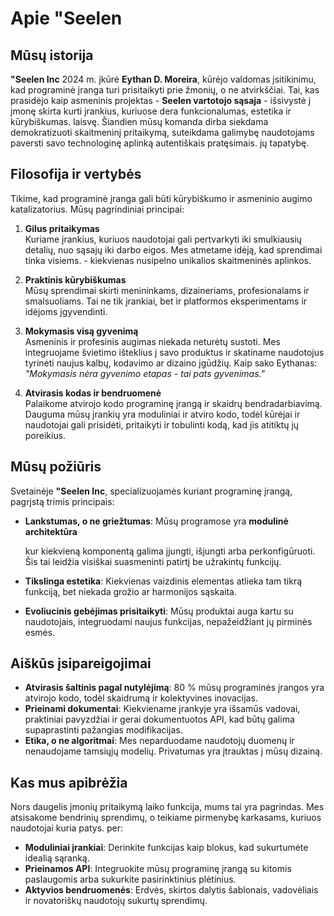 # Apie "Seelen

## Mūsų istorija

**"Seelen Inc**  2024 m. įkūrė **Eythan D. Moreira**, kūrėjo valdomas
įsitikinimu, kad programinė įranga turi prisitaikyti prie žmonių, o ne atvirkščiai.
Tai, kas prasidėjo kaip asmeninis projektas - **Seelen vartotojo sąsaja**  - išsivystė į įmonę
skirta kurti įrankius, kuriuose dera funkcionalumas, estetika ir kūrybiškumas.
laisvę. Šiandien mūsų komanda dirba siekdama demokratizuoti skaitmeninį pritaikymą, suteikdama galimybę
naudotojams paversti savo technologinę aplinką autentiškais pratęsimais.
jų tapatybę.

## Filosofija ir vertybės

Tikime, kad programinė įranga gali būti kūrybiškumo ir asmeninio augimo katalizatorius. Mūsų
pagrindiniai principai:

1.  **Gilus pritaikymas**\
    Kuriame įrankius, kuriuos naudotojai gali pertvarkyti iki smulkiausių detalių, nuo
    sąsajų iki darbo eigos. Mes atmetame idėją, kad sprendimai tinka visiems.
    \- kiekvienas nusipelno unikalios skaitmeninės aplinkos.

2.  **Praktinis kūrybiškumas**\
    Mūsų sprendimai skirti menininkams, dizaineriams, profesionalams ir
    smalsuoliams. Tai ne tik įrankiai, bet ir platformos eksperimentams ir
    idėjoms įgyvendinti.

3.  **Mokymasis visą gyvenimą**\
    Asmeninis ir profesinis augimas niekada neturėtų sustoti. Mes integruojame
    švietimo išteklius į savo produktus ir skatiname naudotojus tyrinėti naujus
    kalbų, kodavimo ar dizaino įgūdžių. Kaip sako Eythanas: *"Mokymasis
    nėra gyvenimo etapas - tai pats gyvenimas."*

4.  **Atvirasis kodas ir bendruomenė**\
    Palaikome atvirojo kodo programinę įrangą ir skaidrų bendradarbiavimą. Dauguma mūsų
    įrankių yra moduliniai ir atviro kodo, todėl kūrėjai ir naudotojai gali
    prisidėti, pritaikyti ir tobulinti kodą, kad jis atitiktų jų poreikius.

## Mūsų požiūris

Svetainėje **"Seelen Inc**, specializuojamės kuriant programinę įrangą, pagrįstą trimis principais:

*   **Lankstumas, o ne griežtumas**: Mūsų programose yra **modulinė architektūra**

    kur kiekvieną komponentą galima įjungti, išjungti arba perkonfigūruoti. Šis
    tai leidžia visiškai suasmeninti patirtį be užrakintų funkcijų.
*   **Tikslinga estetika**: Kiekvienas vaizdinis elementas atlieka tam tikrą funkciją, bet niekada
    grožio ar harmonijos sąskaita.
*   **Evoliucinis gebėjimas prisitaikyti**: Mūsų produktai auga kartu su naudotojais, integruodami naujus
    funkcijas, nepažeidžiant jų pirminės esmės.

## Aiškūs įsipareigojimai

*   **Atvirasis šaltinis pagal nutylėjimą**: 80 % mūsų programinės įrangos yra atvirojo kodo, todėl
    skaidrumą ir kolektyvines inovacijas.
*   **Prieinami dokumentai**: Kiekviename įrankyje yra išsamūs vadovai, praktiniai
    pavyzdžiai ir gerai dokumentuotos API, kad būtų galima supaprastinti pažangias modifikacijas.
*   **Etika, o ne algoritmai**: Mes neparduodame naudotojų duomenų ir nenaudojame tamsiųjų modelių.
    Privatumas yra įtrauktas į mūsų dizainą.

## Kas mus apibrėžia

Nors daugelis įmonių pritaikymą laiko funkcija, mums tai yra
pagrindas. Mes atsisakome bendrinių sprendimų, o teikiame pirmenybę karkasams, kuriuos naudotojai kuria patys.
per:

*   **Moduliniai įrankiai**: Derinkite funkcijas kaip blokus, kad sukurtumėte idealią sąranką.
*   **Prieinamos API**: Integruokite mūsų programinę įrangą su kitomis paslaugomis arba sukurkite
    pasirinktinius plėtinius.
*   **Aktyvios bendruomenės**: Erdvės, skirtos dalytis šablonais, vadovėliais ir
    novatoriškų naudotojų sukurtų sprendimų.
